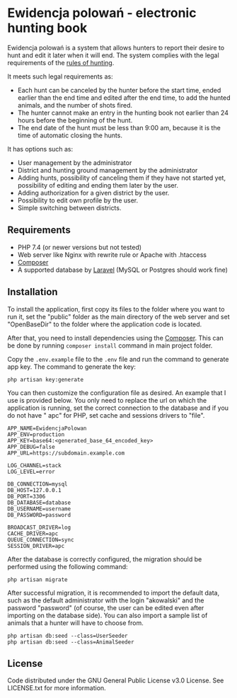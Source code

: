 # Ewidencja polowań - electronic hunting book

Ewidencja polowań is a system that allows hunters to report their desire to hunt and edit it later when it will end. The
system complies with the legal requirements of
the [rules of hunting](https://www.pzlow.pl/przepisy-prawne/regulamin-polowan/).

It meets such legal requirements as:

- Each hunt can be canceled by the hunter before the start time, ended earlier than the end time and edited after the
  end time, to add the hunted animals, and the number of shots fired.
- The hunter cannot make an entry in the hunting book not earlier than 24 hours before the beginning of the hunt.
- The end date of the hunt must be less than 9:00 am, because it is the time of automatic closing the hunts.

It has options such as:

- User management by the administrator
- District and hunting ground management by the administrator
- Adding hunts, possibility of canceling them if they have not started yet, possibility of editing and ending them later
  by the user.
- Adding authorization for a given district by the user.
- Possibility to edit own profile by the user.
- Simple switching between districts.

## Requirements

- PHP 7.4 (or newer versions but not tested)
- Web server like Nginx with rewrite rule or Apache with .htaccess
- [Composer](https://getcomposer.org/)
- A supported database by [Laravel](https://laravel.com/docs/8.x/database#introduction) (MySQL or Postgres should work
  fine)

## Installation

To install the application, first copy its files to the folder where you want to run it, set the "public" folder as the
main directory of the web server and set "OpenBaseDir" to the folder where the application code is located.

After that, you need to install dependencies using the [Composer](https://getcomposer.org/). This can be done by
running `composer install` command in main project folder.

Copy the `.env.example` file to the `.env` file and run the command to generate app key. The command to generate the
key:

```shell
php artisan key:generate
```

You can then customize the configuration file as desired. An example that I use is provided below. You only need to
replace the url on which the application is running, set the correct connection to the database and if you do not have "
apc" for PHP, set cache and sessions drivers to "file".

```dotenv
APP_NAME=EwidencjaPolowan
APP_ENV=production
APP_KEY=base64:<generated_base_64_encoded_key>
APP_DEBUG=false
APP_URL=https://subdomain.example.com

LOG_CHANNEL=stack
LOG_LEVEL=error

DB_CONNECTION=mysql
DB_HOST=127.0.0.1
DB_PORT=3306
DB_DATABASE=database
DB_USERNAME=username
DB_PASSWORD=password

BROADCAST_DRIVER=log
CACHE_DRIVER=apc
QUEUE_CONNECTION=sync
SESSION_DRIVER=apc
```

After the database is correctly configured, the migration should be performed using the following command:

```shell
php artisan migrate
```

After successful migration, it is recommended to import the default data, such as the default administrator with the
login "akowalski" and the password "password" (of course, the user can be edited even after importing on the database
side). You can also import a sample list of animals that a hunter will have to choose from.

```shell
php artisan db:seed --class=UserSeeder
php artisan db:seed --class=AnimalSeeder
```

## License

Code distributed under the GNU General Public License v3.0 License. See LICENSE.txt for more information.
